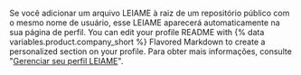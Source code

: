 Se você adicionar um arquivo LEIAME à raiz de um repositório público com o mesmo nome de usuário, esse LEIAME aparecerá automaticamente na sua página de perfil. You can edit your profile README with {% data variables.product.company_short %} Flavored Markdown to create a personalized section on your profile. Para obter mais informações, consulte "[Gerenciar seu perfil LEIAME](/github/setting-up-and-managing-your-github-profile/managing-your-profile-readme)".
